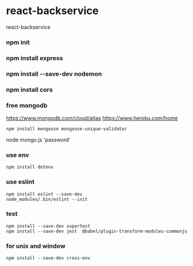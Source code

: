 # react-backservice
 react-backservice

### npm init
### npm install express
### npm install --save-dev nodemon
### npm install cors


### free mongodb
https://www.mongodb.com/cloud/atlas
https://www.heroku.com/home
```
npm install mongoose mongoose-unique-validator
```
node mongo.js 'password'

### use env 
```
npm install dotenv
```

### use eslint 
```
npm install eslint --save-dev
node_modules/.bin/eslint --init
```

### test
```
npm install --save-dev supertest
npm install --save-dev jest  @babel/plugin-transform-modules-commonjs
```

### for unix and window 
```
npm install --save-dev cross-env
```